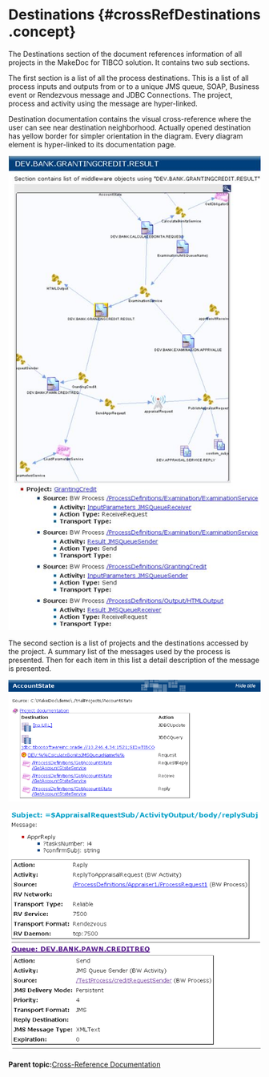 # Destinations {#crossRefDestinations .concept}

The Destinations section of the document references information of all projects in the MakeDoc for TIBCO solution. It contains two sub sections.

The first section is a list of all the process destinations. This is a list of all process inputs and outputs from or to a unique JMS queue, SOAP, Business event or Rendezvous message and JDBC Connections. The project, process and activity using the message are hyper-linked.

Destination documentation contains the visual cross-reference where the user can see near destination neighborhood. Actually opened destination has yellow border for simpler orientation in the diagram. Every diagram element is hyper-linked to its documentation page.

![destination detail example](img/destinationDetail.png "Example of destination detail")

The second section is a list of projects and the destinations accessed by the project. A summary list of the messages used by the process is presented. Then for each item in this list a detail description of the message is presented.

![cross reference example](img/crossReference1.png "Example of project reference")

![message detail example](img/messageDetail.png "Example of message detail")

**Parent topic:**[Cross-Reference Documentation](../../../modules/falcon/output/crossRefDoc.md)

